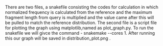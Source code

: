 There are two files, a snakefile consisting the codes for calculation in which normalized frequency is calculated from the reference and the maximum fragment length from query is multiplied and the value came after this will be pulled to match the reference distribution. The second file is a script file for plotting the graph using matplotlib,named as plot_graph.py. To run the snakefile we will givce the command - snakemake --cores 1. After running this our graph will be saved in distribution_plot.png .

